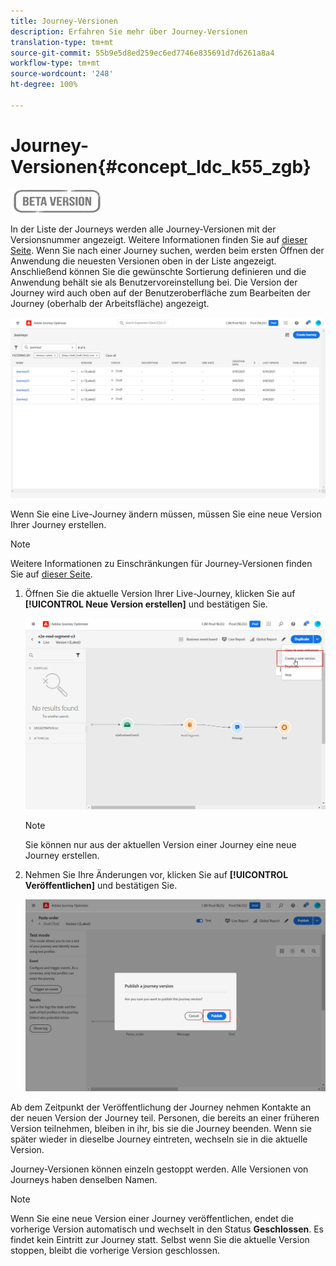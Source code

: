 ```yaml
---
title: Journey-Versionen
description: Erfahren Sie mehr über Journey-Versionen
translation-type: tm+mt
source-git-commit: 55b9e5d8ed259ec6ed7746e835691d7d6261a8a4
workflow-type: tm+mt
source-wordcount: '248'
ht-degree: 100%

---
```


# Journey-Versionen{#concept_ldc_k55_zgb}

![](../assets/do-not-localize/badge.png)

In der Liste der Journeys werden alle Journey-Versionen mit der Versionsnummer angezeigt. Weitere Informationen finden Sie auf [dieser Seite](../building-journeys/using-the-journey-designer.md). Wenn Sie nach einer Journey suchen, werden beim ersten Öffnen der Anwendung die neuesten Versionen oben in der Liste angezeigt. Anschließend können Sie die gewünschte Sortierung definieren und die Anwendung behält sie als Benutzervoreinstellung bei. Die Version der Journey wird auch oben auf der Benutzeroberfläche zum Bearbeiten der Journey (oberhalb der Arbeitsfläche) angezeigt.

![](../assets/journeyversions1.png)

Wenn Sie eine Live-Journey ändern müssen, müssen Sie eine neue Version Ihrer Journey erstellen.

>[!NOTE]
>
>Weitere Informationen zu Einschränkungen für Journey-Versionen finden Sie auf [dieser Seite](../building-journeys/limitations.md#journey-versions-limitations).

1. Öffnen Sie die aktuelle Version Ihrer Live-Journey, klicken Sie auf **[!UICONTROL Neue Version erstellen]** und bestätigen Sie.

   ![](../assets/journeyversions2.png)

   >[!NOTE]
   >
   >Sie können nur aus der aktuellen Version einer Journey eine neue Journey erstellen.

1. Nehmen Sie Ihre Änderungen vor, klicken Sie auf **[!UICONTROL Veröffentlichen]** und bestätigen Sie.

   ![](../assets/journeyversions3.png)

Ab dem Zeitpunkt der Veröffentlichung der Journey nehmen Kontakte an der neuen Version der Journey teil. Personen, die bereits an einer früheren Version teilnehmen, bleiben in ihr, bis sie die Journey beenden. Wenn sie später wieder in dieselbe Journey eintreten, wechseln sie in die aktuelle Version.

Journey-Versionen können einzeln gestoppt werden. Alle Versionen von Journeys haben denselben Namen.

>[!NOTE]
>
>Wenn Sie eine neue Version einer Journey veröffentlichen, endet die vorherige Version automatisch und wechselt in den Status **Geschlossen**. Es findet kein Eintritt zur Journey statt. Selbst wenn Sie die aktuelle Version stoppen, bleibt die vorherige Version geschlossen.
